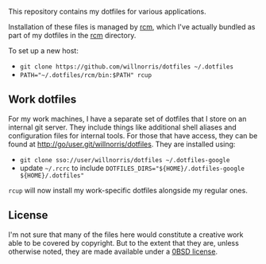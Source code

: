 This repository contains my dotfiles for various applications.

Installation of these files is managed by [rcm][], which I've actually bundled
as part of my dotfiles in the [rcm](./rcm/) directory.

[rcm]: https://github.com/thoughtbot/rcm

To set up a new host:

* `git clone https://github.com/willnorris/dotfiles ~/.dotfiles`
* `PATH="~/.dotfiles/rcm/bin:$PATH" rcup`

## Work dotfiles

For my work machines, I have a separate set of dotfiles that I store on an
internal git server. They include things like additional shell aliases and
configuration files for internal tools. For those that have access, they can
be found at <http://go/user.git/willnorris/dotfiles>. They are installed
using:

* `git clone sso://user/willnorris/dotfiles ~/.dotfiles-google`
* update `~/.rcrc` to include `DOTFILES_DIRS="${HOME}/.dotfiles-google ${HOME}/.dotfiles"`

`rcup` will now install my work-specific dotfiles alongside my regular ones.

## License

I'm not sure that many of the files here would constitute a creative work able
to be covered by copyright. But to the extent that they are, unless otherwise
noted, they are made available under a [0BSD license](./LICENSE).
